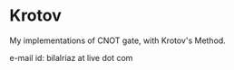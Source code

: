 # Krotov

My implementations of CNOT gate, with Krotov's Method.


e-mail id: bilalriaz at live dot com

